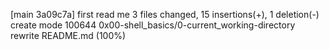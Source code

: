 [main 3a09c7a] first read me
 3 files changed, 15 insertions(+), 1 deletion(-)
 create mode 100644 0x00-shell_basics/0-current_working-directory
 rewrite README.md (100%)

